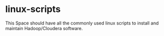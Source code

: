 # linux-scripts

This Space should have all the commonly used linux scripts to install and maintain Hadoop/Cloudera software.
